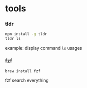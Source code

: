 # tools

### **tldr**

```bash
npm install -g tldr
tldr ls
```

example: display command `ls` usages

### fzf

```
brew install fzf
```

fzf search everything
